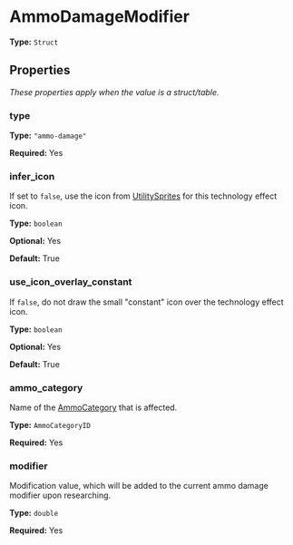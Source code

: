 # AmmoDamageModifier

**Type:** `Struct`

## Properties

*These properties apply when the value is a struct/table.*

### type

**Type:** `"ammo-damage"`

**Required:** Yes

### infer_icon

If set to `false`, use the icon from [UtilitySprites](prototype:UtilitySprites) for this technology effect icon.

**Type:** `boolean`

**Optional:** Yes

**Default:** True

### use_icon_overlay_constant

If `false`, do not draw the small "constant" icon over the technology effect icon.

**Type:** `boolean`

**Optional:** Yes

**Default:** True

### ammo_category

Name of the [AmmoCategory](prototype:AmmoCategory) that is affected.

**Type:** `AmmoCategoryID`

**Required:** Yes

### modifier

Modification value, which will be added to the current ammo damage modifier upon researching.

**Type:** `double`

**Required:** Yes

